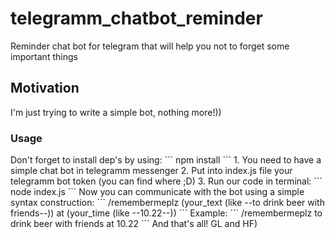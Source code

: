# telegramm_chatbot_reminder
Reminder chat bot for telegram that will help you not to forget some important things
<h2>Motivation</h2>
<p>I'm just trying to write a simple bot, nothing more!))</p>
<h3>Usage</h3>
Don't forget to install dep's by using:
```
npm install  
```
1. You need to have a simple chat bot in telegramm messenger
2. Put into index.js file your telegramm bot token (you can find where ;D)
3. Run our code in terminal:
```
node index.js  
```
Now you can communicate with the bot using a simple syntax construction:
```
/remembermeplz (your_text (like --to drink beer with friends--)) at (your_time (like --10.22--))
```
Example:
```
/remembermeplz to drink beer with friends at 10.22
```
And that's all! GL and HF)
